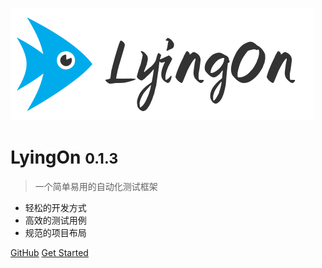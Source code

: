 ![logo](/logo.png)

# LyingOn <small>0.1.3</small>

> 一个简单易用的自动化测试框架

- 轻松的开发方式
- 高效的测试用例
- 规范的项目布局

[GitHub](https://github.com/chuqisky/LyingOnFramework.git)
[Get Started](http://localhost:3000/#/README)
